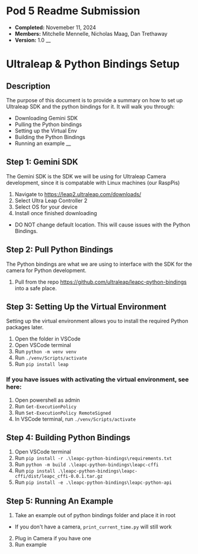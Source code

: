 # Pod 5 Readme Submission
* **Completed:** Novemeber 11, 2024
* **Members:** Mitchelle Mennelle, Nicholas Maag, Dan Trethaway
* **Version:** 1.0
__
# Ultraleap & Python Bindings Setup
## Description
The purpose of this document is to provide a summary on how to set up Ultraleap SDK and the python bindings for it. It will walk you through:
- Downloading Gemini SDK
- Pulling the Python bindings
- Setting up the Virtual Env
- Building the Python Bindings
- Running an example
__
## Step 1: Gemini SDK
The Gemini SDK is the SDK we will be using for Ultraleap Camera development, since it is compatable with Linux machines (our RaspPis)
1. Navigate to https://leap2.ultraleap.com/downloads/
2. Select Ultra Leap Controller 2
3. Select OS for your device
4. Install once finished downloading
- DO NOT change default location. This will cause issues with the Python Bindings.

## Step 2: Pull Python Bindings
The Python bindings are what we are using to interface with the SDK for the camera for Python development.
1. Pull from the repo https://github.com/ultraleap/leapc-python-bindings into a safe place.

## Step 3: Setting Up the Virtual Environment
Setting up the virtual environment allows you to install the required Python packages later.
1. Open the folder in VSCode
2. Open VSCode terminal
3. Run `python -m venv venv`
4. Run `./venv/Scripts/activate`
5. Run `pip install leap`

### If you have issues with activating the virtual environment, see here:
1. Open powershell as admin
2. Run `Get-ExecutionPolicy`
3. Run `Set-ExecutionPolicy RemoteSigned`
4. In VSCode terminal, run `./venv/Scripts/activate`

## Step 4: Building Python Bindings
1. Open VSCode terminal
2. Run `pip install -r .\leapc-python-bindings\requirements.txt`
3. Run `python -m build .\leapc-python-bindings\leapc-cffi`
4. Run `pip install .\leapc-python-bindings\leapc-cffi/dist/leapc_cffi-0.0.1.tar.gz`
5. Run `pip install -e .\leapc-python-bindings\leapc-python-api`

## Step 5: Running An Example
1. Take an example out of python bindings folder and place it in root
- If you don't have a camera, `print_current_time.py` will still work
2. Plug in Camera if you have one
3. Run example